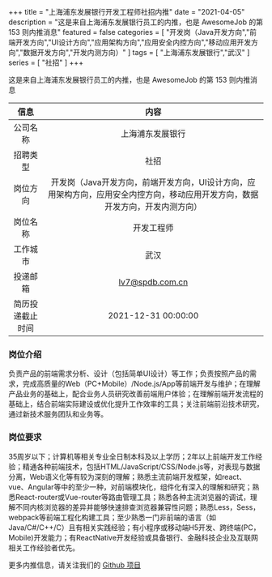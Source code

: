 +++
title = "上海浦东发展银行开发工程师社招内推"
date = "2021-04-05"
description = "这是来自上海浦东发展银行员工的内推，也是 AwesomeJob 的第 153 则内推消息"
featured = false
categories = [
    "开发岗（Java开发方向","前端开发方向","UI设计方向","应用架构方向","应用安全内控方向","移动应用开发方向","数据开发方向","开发内测方向）"
]
tags = [
    "上海浦东发展银行","武汉"
]
series = [
    "社招"
]
+++

这是来自上海浦东发展银行员工的内推，也是 AwesomeJob 的第 153 则内推消息
<!--more-->

| 信息 | 内容 |
| :-----:| :----: |
| 公司名称 | 上海浦东发展银行 |
| 招聘类型 | 社招 |
| 岗位方向 | 开发岗（Java开发方向，前端开发方向，UI设计方向，应用架构方向，应用安全内控方向，移动应用开发方向，数据开发方向，开发内测方向） |
| 岗位名称 | 开发工程师 |
| 工作城市 | 武汉 |
| 投递邮箱 | lv7@spdb.com.cn |
| 简历投递截止时间 | 2021-12-31 00:00:00 |

### 岗位介绍

负责产品的前端需求分析、设计（包括简单UI设计）等工作；负责按照产品的需求，完成高质量的Web（PC+Mobile）/Node.js/App等前端开发与维护；在理解产品业务的基础上，配合业务人员研究改善前端用户体验；在理解前端开发流程的基础上，结合前端实际建设或优化提升工作效率的工具；关注前端前沿技术研究，通过新技术服务团队和业务等。

### 岗位要求

35周岁以下；计算机等相关专业全日制本科及以上学历；2年以上前端开发工作经验；精通各种前端技术，包括HTML/JavaScript/CSS/Node.js等，对表现与数据分离，Web语义化等有较为深刻的理解；熟悉主流前端开发框架，如react、vue、Angular等中的至少一种，对前端模块化，组件化有深入的理解和研究；熟悉React-router或Vue-router等路由管理工具；熟悉各种主流浏览器的调试，理解不同内核浏览器的差异并能够快速排查浏览器兼容性问题；熟悉Less，Sess，webpack等前端工程化构建工具；至少熟悉一门非前端的语言（如Java/C#/C++/C）且有相关实践经验；有小程序或移动端H5开发、跨终端(PC， Mobile)开发能力；有ReactNative开发经验或具备银行、金融科技企业及互联网相关工作经验者优先。

更多内推信息，请关注我们的 [Github 项目](https://github.com/Dikea/AwesomeJob)

